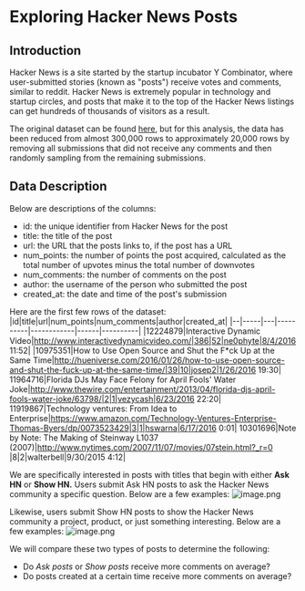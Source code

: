 # Exploring Hacker News Posts

## Introduction 
Hacker News is a site started by the startup incubator Y Combinator, where user-submitted stories (known as "posts") receive votes and comments, similar to reddit. Hacker News is extremely popular in technology and startup circles, and posts that make it to the top of the Hacker News listings can get hundreds of thousands of visitors as a result.

The original dataset can be found [here](https://www.kaggle.com/datasets/hacker-news/hacker-news-posts), but for this analysis, the data has been reduced from almost 300,000 rows to approximately 20,000 rows by removing all submissions that did not receive any comments and then randomly sampling from the remaining submissions.

## Data Description
Below are descriptions of the columns:
* id: the unique identifier from Hacker News for the post
* title: the title of the post
* url: the URL that the posts links to, if the post has a URL
* num_points: the number of points the post acquired, calculated as the total number of upvotes minus the total number of downvotes
* num_comments: the number of comments on the post
* author: the username of the person who submitted the post
* created_at: the date and time of the post's submission

Here are the first few rows of the dataset:
|id|title|url|num_points|num_comments|author|created_at|
|--|-----|---|----------|------------|------|----------|
|12224879|Interactive Dynamic Video|http://www.interactivedynamicvideo.com/|386|52|ne0phyte|8/4/2016 11:52|
|10975351|How to Use Open Source and Shut the F*ck Up at the Same Time|http://hueniverse.com/2016/01/26/how-to-use-open-source-and-shut-the-fuck-up-at-the-same-time/|39|10|josep2|1/26/2016 19:30|
11964716|Florida DJs May Face Felony for April Fools' Water Joke|http://www.thewire.com/entertainment/2013/04/florida-djs-april-fools-water-joke/63798/|2|1|vezycash|6/23/2016 22:20|
11919867|Technology ventures: From Idea to Enterprise|https://www.amazon.com/Technology-Ventures-Enterprise-Thomas-Byers/dp/0073523429|3|1|hswarna|6/17/2016 0:01|
10301696|Note by Note: The Making of Steinway L1037 (2007)|http://www.nytimes.com/2007/11/07/movies/07stein.html?_r=0	|8|2|walterbell|9/30/2015 4:12|



We are specifically interested in posts with titles that begin with either **Ask HN** or **Show HN.** Users submit Ask HN posts to ask the Hacker News community a specific question. Below are a few examples:
![image.png](attachment:f1411897-847c-43b7-afb7-98e76486f94c.png)

Likewise, users submit Show HN posts to show the Hacker News community a project, product, or just something interesting. Below are a few examples:
![image.png](attachment:bc430135-2d40-4bf9-a51d-0b3e8ef519c6.png)

We will compare these two types of posts to determine the following:

* Do *Ask posts* or *Show posts* receive more comments on average?
* Do posts created at a certain time receive more comments on average?
